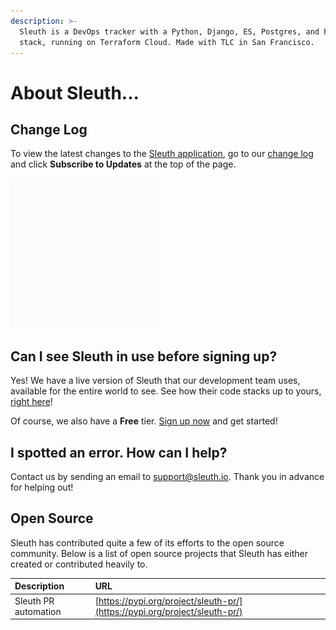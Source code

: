 ```yaml
---
description: >-
  Sleuth is a DevOps tracker with a Python, Django, ES, Postgres, and Fargate
  stack, running on Terraform Cloud. Made with TLC in San Francisco.
---
```


# About Sleuth...

## Change Log

To view the latest changes to the [Sleuth application](https://app.sleuth.io), go to our [change log](https://changelog.sleuth.io/) and click **Subscribe to Updates** at the top of the page. 

![](../.gitbook/assets/sleuth_gif_v1_3.gif)

## Can I see Sleuth in use before signing up? 

Yes! We have a live version of Sleuth that our development team uses, available for the entire world to see. See how their code stacks up to yours, [right here](https://app.sleuth.io/sleuth/sleuth?report_days=14)! 

Of course, we also have a **Free** tier. [Sign up now](https://app.sleuth.io/account/signup/) and get started! 

## I spotted an error. How can I help? 

Contact us by sending an email to [support@sleuth.io](mailto:support@sleuth.io).  Thank you in advance for helping out!  

## Open Source 

Sleuth has contributed quite a few of its efforts to the open source community. Below is a list of open source projects that Sleuth has either created or contributed heavily to. 

| Description | URL |
| :--- | :--- |
| Sleuth PR automation | [https://pypi.org/project/sleuth-pr/](https://pypi.org/project/sleuth-pr/) |

